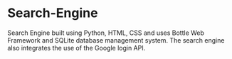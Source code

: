 # Search-Engine
Search Engine built using Python, HTML, CSS and uses Bottle Web Framework and SQLite database management system. The search engine also integrates the use of the Google login API. 
